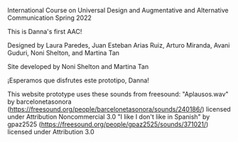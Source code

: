 International Course on Universal Design and Augmentative and Alternative Communication
Spring 2022

This is Danna's first AAC!

Designed by Laura Paredes, Juan Esteban Arias Ruiz, Arturo Miranda,
Avani Guduri, Noni Shelton, and Martina Tan

Site developed by Noni Shelton and Martina Tan

¡Esperamos que disfrutes este prototipo, Danna!

This website prototype uses these sounds from freesound:
"Aplausos.wav" by barcelonetasonora (https://freesound.org/people/barcelonetasonora/sounds/240186/) licensed under Attribution Noncommercial 3.0
"I like I don't like in Spanish" by gpaz2525 (https://freesound.org/people/gpaz2525/sounds/371021/) licensed under Attribution 3.0
